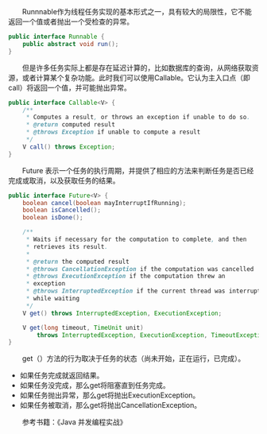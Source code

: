 　　Runnnable作为线程任务实现的基本形式之一，具有较大的局限性，它不能返回一个值或者抛出一个受检查的异常。

```java
public interface Runnable {
    public abstract void run();
}
```
　　但是许多任务实际上都是存在延迟计算的，比如数据库的查询，从网络获取资源，或者计算某个复杂功能。此时我们可以使用Callable。它认为主入口点（即 call）将返回一个值，并可能抛出异常。

```java
public interface Callable<V> {
    /**
     * Computes a result, or throws an exception if unable to do so.
     * @return computed result
     * @throws Exception if unable to compute a result
     */
    V call() throws Exception;
}
```
　　Future 表示一个任务的执行周期，并提供了相应的方法来判断任务是否已经完成或取消，以及获取任务的结果。


```java
public interface Future<V> {
    boolean cancel(boolean mayInterruptIfRunning);
    boolean isCancelled();
    boolean isDone();

    /**
     * Waits if necessary for the computation to complete, and then
     * retrieves its result.
     *
     * @return the computed result
     * @throws CancellationException if the computation was cancelled
     * @throws ExecutionException if the computation threw an
     * exception
     * @throws InterruptedException if the current thread was interrupted
     * while waiting
     */
    V get() throws InterruptedException, ExecutionException;

    V get(long timeout, TimeUnit unit)
        throws InterruptedException, ExecutionException, TimeoutException;
}
```

　　get（）方法的行为取决于任务的状态（尚未开始，正在运行，已完成）。

- 如果任务完成就返回结果。
- 如果任务没完成，那么get将阻塞直到任务完成。
- 如果任务抛出异常，那么get将抛出ExecutionException。
- 如果任务被取消，那么get将抛出CancellationException。

　　参考书籍：《Java 并发编程实战》






